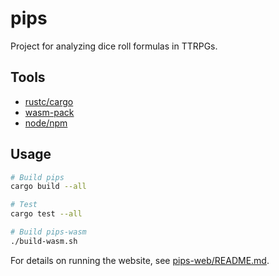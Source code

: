 # pips

Project for analyzing dice roll formulas in TTRPGs.

## Tools

- [rustc/cargo](https://rustup.rs/)
- [wasm-pack](https://rustwasm.github.io/wasm-pack/installer/)
- [node/npm](https://nodejs.org/en/)

## Usage

```sh
# Build pips
cargo build --all

# Test
cargo test --all

# Build pips-wasm
./build-wasm.sh
```

For details on running the website, see [pips-web/README.md](pips-web/README.md).
